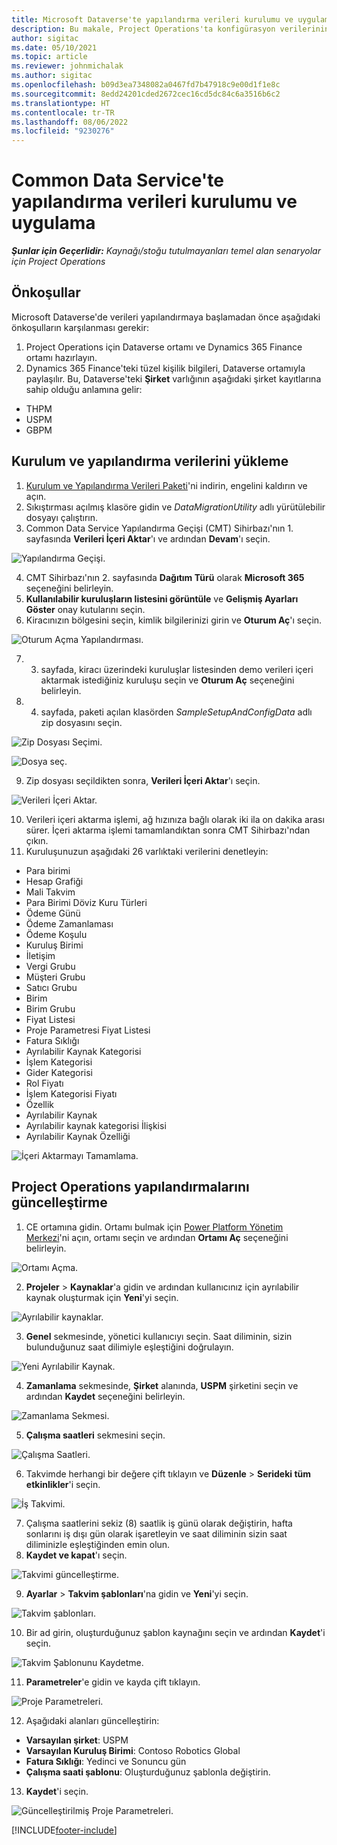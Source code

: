 ```yaml
---
title: Microsoft Dataverse'te yapılandırma verileri kurulumu ve uygulama
description: Bu makale, Project Operations'ta konfigürasyon verilerinin nasıl kurulacağı ve uygulanacağı hakkında bilgi sağlar.
author: sigitac
ms.date: 05/10/2021
ms.topic: article
ms.reviewer: johnmichalak
ms.author: sigitac
ms.openlocfilehash: b09d3ea7348082a0467fd7b47918c9e00d1f1e8c
ms.sourcegitcommit: 8edd24201cded2672cec16cd5dc84c6a3516b6c2
ms.translationtype: HT
ms.contentlocale: tr-TR
ms.lasthandoff: 08/06/2022
ms.locfileid: "9230276"
---
```

# <a name="set-up-and-apply-configuration-data-in-the-common-data-service"></a>Common Data Service'te yapılandırma verileri kurulumu ve uygulama 

_**Şunlar için Geçerlidir:** Kaynağı/stoğu tutulmayanları temel alan senaryolar için Project Operations_



## <a name="prerequisites"></a>Önkoşullar

Microsoft Dataverse'de verileri yapılandırmaya başlamadan önce aşağıdaki önkoşulların karşılanması gerekir:

1.  Project Operations için Dataverse ortamı ve Dynamics 365 Finance ortamı hazırlayın.
2.  Dynamics 365 Finance'teki tüzel kişilik bilgileri, Dataverse ortamıyla paylaşılır. Bu, Dataverse'teki **Şirket** varlığının aşağıdaki şirket kayıtlarına sahip olduğu anlamına gelir:
  - THPM
  - USPM
  - GBPM

## <a name="install-setup-and-configuration-data"></a>Kurulum ve yapılandırma verilerini yükleme

1. [Kurulum ve Yapılandırma Verileri Paketi](https://download.microsoft.com/download/e/2/d/e2da6c98-d5dd-450c-aabe-fd6bf2ba374b/ProjOpsSampleSetupData-%20Integrated%20Latest.zip)'ni indirin, engelini kaldırın ve açın.
2. Sıkıştırması açılmış klasöre gidin ve *DataMigrationUtility* adlı yürütülebilir dosyayı çalıştırın.
3. Common Data Service Yapılandırma Geçişi (CMT) Sihirbazı'nın 1. sayfasında **Verileri İçeri Aktar**'ı ve ardından **Devam**'ı seçin.

![Yapılandırma Geçişi.](./media/1ConfigurationMigration.png)

4. CMT Sihirbazı'nın 2. sayfasında **Dağıtım Türü** olarak **Microsoft 365** seçeneğini belirleyin.
5. **Kullanılabilir kuruluşların listesini görüntüle** ve **Gelişmiş Ayarları Göster** onay kutularını seçin.
6. Kiracınızın bölgesini seçin, kimlik bilgilerinizi girin ve **Oturum Aç**'ı seçin.

![Oturum Açma Yapılandırması.](./media/2ConfigurationSignin.png)

7. 3. sayfada, kiracı üzerindeki kuruluşlar listesinden demo verileri içeri aktarmak istediğiniz kuruluşu seçin ve **Oturum Aç** seçeneğini belirleyin.
8. 4. sayfada, paketi açılan klasörden *SampleSetupAndConfigData* adlı zip dosyasını seçin.

![Zip Dosyası Seçimi.](./media/3ZipFile.png)

![Dosya seç.](./media/4SelectAFile.png)

9. Zip dosyası seçildikten sonra, **Verileri İçeri Aktar**'ı seçin.

![Verileri İçeri Aktar.](./media/5ImportData.png)

10. Verileri içeri aktarma işlemi, ağ hızınıza bağlı olarak iki ila on dakika arası sürer. İçeri aktarma işlemi tamamlandıktan sonra CMT Sihirbazı'ndan çıkın. 
11. Kuruluşunuzun aşağıdaki 26 varlıktaki verilerini denetleyin:

  - Para birimi
  - Hesap Grafiği
  - Mali Takvim
  - Para Birimi Döviz Kuru Türleri
  - Ödeme Günü
  - Ödeme Zamanlaması
  - Ödeme Koşulu
  - Kuruluş Birimi
  - İletişim
  - Vergi Grubu
  - Müşteri Grubu
  - Satıcı Grubu
  - Birim
  - Birim Grubu
  - Fiyat Listesi
  - Proje Parametresi Fiyat Listesi
  - Fatura Sıklığı
  - Ayrılabilir Kaynak Kategorisi
  - İşlem Kategorisi
  - Gider Kategorisi
  - Rol Fiyatı
  - İşlem Kategorisi Fiyatı
  - Özellik
  - Ayrılabilir Kaynak
  - Ayrılabilir kaynak kategorisi İlişkisi
  - Ayrılabilir Kaynak Özelliği

![İçeri Aktarmayı Tamamlama.](./media/6CompleteImport.png)

## <a name="update-project-operations-configurations"></a>Project Operations yapılandırmalarını güncelleştirme

1. CE ortamına gidin. Ortamı bulmak için [Power Platform Yönetim Merkezi](https://admin.powerplatform.microsoft.com/environments)'ni açın, ortamı seçin ve ardından **Ortamı Aç** seçeneğini belirleyin. 

![Ortamı Açma.](./media/7OpenEnvironment.png)

2. **Projeler** > **Kaynaklar**'a gidin ve ardından kullanıcınız için ayrılabilir kaynak oluşturmak için **Yeni**'yi seçin.

![Ayrılabilir kaynaklar.](./media/8BookableResources.png)

3. **Genel** sekmesinde, yönetici kullanıcıyı seçin. Saat diliminin, sizin bulunduğunuz saat dilimiyle eşleştiğini doğrulayın. 

![Yeni Ayrılabilir Kaynak.](./media/9NewBookableResource.png)

4. **Zamanlama** sekmesinde, **Şirket** alanında, **USPM** şirketini seçin ve ardından **Kaydet** seçeneğini belirleyin. 

![Zamanlama Sekmesi.](./media/10SchedulingTab.png)

5. **Çalışma saatleri** sekmesini seçin.  

![Çalışma Saatleri.](./media/11WorkHours.png)

6. Takvimde herhangi bir değere çift tıklayın ve **Düzenle** > **Serideki tüm etkinlikler**'i seçin. 

![İş Takvimi.](./media/12WorkCalendar.png)

7. Çalışma saatlerini sekiz (8) saatlik iş günü olarak değiştirin, hafta sonlarını iş dışı gün olarak işaretleyin ve saat diliminin sizin saat diliminizle eşleştiğinden emin olun. 
8. **Kaydet ve kapat**'ı seçin.

![Takvimi güncelleştirme.](./media/13UpdateCalendar.png)

9. **Ayarlar** > **Takvim şablonları**'na gidin ve **Yeni**'yi seçin.
 
 ![Takvim şablonları.](./media/14CalendarTemplates.png)
 
 10. Bir ad girin, oluşturduğunuz şablon kaynağını seçin ve ardından **Kaydet**'i seçin. 
 
 ![Takvim Şablonunu Kaydetme.](./media/15SaveCalendarTemplate.png)
 
 11. **Parametreler**'e gidin ve kayda çift tıklayın. 
 
 ![Proje Parametreleri.](./media/16ProjectParameters.png)
 
12. Aşağıdaki alanları güncelleştirin:

 - **Varsayılan şirket**: USPM
 - **Varsayılan Kuruluş Birimi**: Contoso Robotics Global
 - **Fatura Sıklığı**: Yedinci ve Sonuncu gün
 - **Çalışma saati şablonu**: Oluşturduğunuz şablonla değiştirin.

13. **Kaydet**'i seçin. 

![Güncelleştirilmiş Proje Parametreleri.](./media/17UpdatedProjectParameters.png)


[!INCLUDE[footer-include](../includes/footer-banner.md)]
